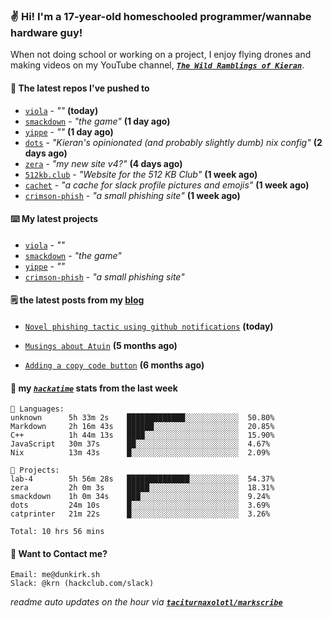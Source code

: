 ### ✌️ Hi! I'm a 17-year-old homeschooled programmer/wannabe hardware guy!

When not doing school or working on a project, I enjoy flying drones and making videos on my YouTube channel, [**_`The Wild Ramblings of Kieran`_**](https://youtube.com/@kieran.rambles).

#### 👷 The latest repos I've pushed to

- [`viola`](https://github.com/taciturnaxolotl/viola) - _""_ **(today)**
- [`smackdown`](https://github.com/taciturnaxolotl/smackdown) - _"the game"_ **(1 day ago)**
- [`yippe`](https://github.com/taciturnaxolotl/yippe) - _""_ **(1 day ago)**
- [`dots`](https://github.com/taciturnaxolotl/dots) - _"Kieran's opinionated (and probably slightly dumb) nix config"_ **(2 days ago)**
- [`zera`](https://github.com/taciturnaxolotl/zera) - _"my new site v4?"_ **(4 days ago)**
- [`512kb.club`](https://github.com/kevquirk/512kb.club) - _"Website for the 512 KB Club"_ **(1 week ago)**
- [`cachet`](https://github.com/taciturnaxolotl/cachet) - _"a cache for slack profile pictures and emojis"_ **(1 week ago)**
- [`crimson-phish`](https://github.com/taciturnaxolotl/crimson-phish) - _"a small phishing site"_ **(1 week ago)**

#### ⌨️ My latest projects

- [`viola`](https://github.com/taciturnaxolotl/viola) - _""_
- [`smackdown`](https://github.com/taciturnaxolotl/smackdown) - _"the game"_
- [`yippe`](https://github.com/taciturnaxolotl/yippe) - _""_
- [`crimson-phish`](https://github.com/taciturnaxolotl/crimson-phish) - _"a small phishing site"_

#### 🗒️ the latest posts from my [blog](https://dunkirk.sh)

- [`Novel phishing tactic using github notifications`](https://dunkirk.sh/blog/github-phishing/) **(today)**

- [`Musings about Atuin`](https://dunkirk.sh/blog/atuin/) **(5 months ago)**

- [`Adding a copy code button`](https://dunkirk.sh/blog/adding-a-copy-button/) **(6 months ago)**



#### 📡 my [_`hackatime`_](https://waka.hackclub.com) stats from the last week

```text
💾 Languages:
unknown      5h 33m 2s    █████████████░░░░░░░░░░░░  50.80%
Markdown     2h 16m 43s   ██████░░░░░░░░░░░░░░░░░░░  20.85%
C++          1h 44m 13s   ████░░░░░░░░░░░░░░░░░░░░░  15.90%
JavaScript   30m 37s      ██░░░░░░░░░░░░░░░░░░░░░░░  4.67%
Nix          13m 43s      █░░░░░░░░░░░░░░░░░░░░░░░░  2.09%

💼 Projects:
lab-4        5h 56m 28s   ██████████████░░░░░░░░░░░  54.37%
zera         2h 0m 3s     █████░░░░░░░░░░░░░░░░░░░░  18.31%
smackdown    1h 0m 34s    ███░░░░░░░░░░░░░░░░░░░░░░  9.24%
dots         24m 10s      █░░░░░░░░░░░░░░░░░░░░░░░░  3.69%
catprinter   21m 22s      █░░░░░░░░░░░░░░░░░░░░░░░░  3.26%

Total: 10 hrs 56 mins
```

#### 📮 Want to Contact me?

```text
Email: me@dunkirk.sh
Slack: @krn (hackclub.com/slack)
```

_readme auto updates on the hour via [**`taciturnaxolotl/markscribe`**](https://github.com/taciturnaxolotl/markscribe)_
